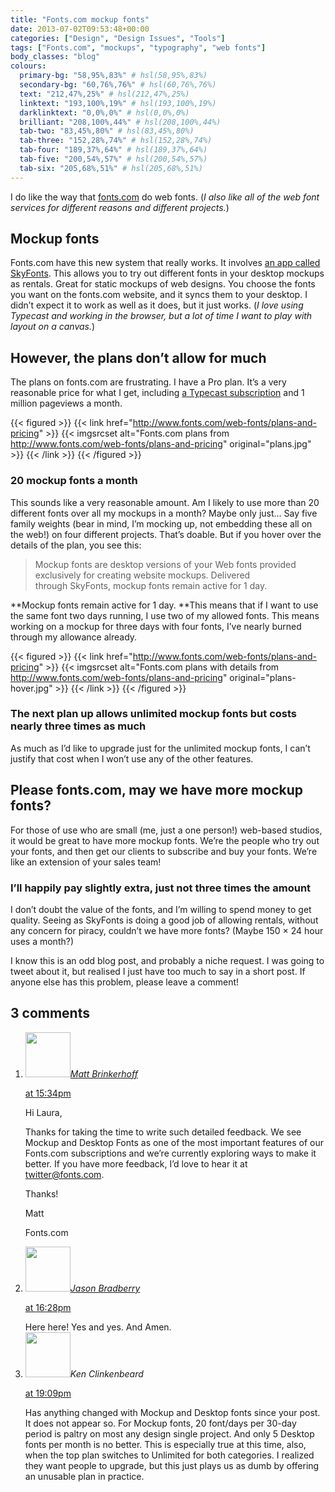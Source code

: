 ```yaml
---
title: "Fonts.com mockup fonts"
date: 2013-07-02T09:53:48+00:00
categories: ["Design", "Design Issues", "Tools"]
tags: ["Fonts.com", "mockups", "typography", "web fonts"]
body_classes: "blog"
colours:
  primary-bg: "58,95%,83%" # hsl(58,95%,83%)
  secondary-bg: "60,76%,76%" # hsl(60,76%,76%)
  text: "212,47%,25%" # hsl(212,47%,25%)
  linktext: "193,100%,19%" # hsl(193,100%,19%)
  darklinktext: "0,0%,0%" # hsl(0,0%,0%)
  brilliant: "208,100%,44%" # hsl(208,100%,44%)
  tab-two: "83,45%,80%" # hsl(83,45%,80%)
  tab-three: "152,28%,74%" # hsl(152,28%,74%)
  tab-four: "189,37%,64%" # hsl(189,37%,64%)
  tab-five: "200,54%,57%" # hsl(200,54%,57%)
  tab-six: "205,68%,51%" # hsl(205,68%,51%)
---
```


I do like the way that [fonts.com](http://www.fonts.com/) do web fonts. (*I also like all of the web font services for different reasons and different projects.*)

## Mockup fonts

Fonts.com have this new system that really works. It involves [an app called SkyFonts](https://skyfonts.com/). This allows you to try out different fonts in your desktop mockups as rentals. Great for static mockups of web designs. You choose the fonts you want on the fonts.com website, and it syncs them to your desktop. I didn’t expect it to work as well as it does, but it just works. (*I love using Typecast and working in the browser, but a lot of time I want to play with layout on a canvas.*)

## However, the plans don’t allow for much

The plans on fonts.com are frustrating. I have a Pro plan. It’s a very reasonable price for what I get, including [a Typecast subscription](http://typecast.com/) and 1 million pageviews a month.

{{< figured >}}
  {{< link href="http://www.fonts.com/web-fonts/plans-and-pricing" >}}
  	{{< imgsrcset alt="Fonts.com plans from http://www.fonts.com/web-fonts/plans-and-pricing" original="plans.jpg" >}}
  {{< /link >}}
{{< /figured >}}

### 20 mockup fonts a month

This sounds like a very reasonable amount. Am I likely to use more than 20 different fonts over all my mockups in a month? Maybe only just… Say five family weights (bear in mind, I’m mocking up, not embedding these all on the web!) on four different projects. That’s doable. But if you hover over the details of the plan, you see this:

> Mockup fonts are desktop versions of your Web fonts provided exclusively for creating website mockups. Delivered through SkyFonts, mockup fonts remain active for 1 day.

**Mockup fonts remain active for 1 day. **This means that if I want to use the same font two days running, I use two of my allowed fonts. This means working on a mockup for three days with four fonts, I’ve nearly burned through my allowance already.

{{< figured >}}
  {{< link href="http://www.fonts.com/web-fonts/plans-and-pricing" >}}
  	{{< imgsrcset alt="Fonts.com plans with details from http://www.fonts.com/web-fonts/plans-and-pricing" original="plans-hover.jpg" >}}
  {{< /link >}}
{{< /figured >}}

### The next plan up allows unlimited mockup fonts but costs nearly three times as much

As much as I’d like to upgrade just for the unlimited mockup fonts, I can’t justify that cost when I won’t use any of the other features.

## Please fonts.com, may we have more mockup fonts?

For those of use who are small (me, just a one person!) web-based studios, it would be great to have more mockup fonts. We’re the people who try out your fonts, and then get our clients to subscribe and buy your fonts. We’re like an extension of your sales team!

### I’ll happily pay slightly extra, just not three times the amount

I don’t doubt the value of the fonts, and I’m willing to spend money to get quality. Seeing as SkyFonts is doing a good job of allowing rentals, without any concern for piracy, couldn’t we have more fonts? (Maybe 150 × 24 hour uses a month?)

I know this is an odd blog post, and probably a niche request. I was going to tweet about it, but realised I just have too much to say in a short post. If anyone else has this problem, please leave a comment!

## 3 comments

<ol class="commentlist">
	<li class="comment even thread-even depth-1" id="li-comment-563">
			<div class="comment-author vcard">
			<img alt='' src='https://secure.gravatar.com/avatar/ca28449379d1e89b041811b4af23e627?s=72&amp;d=mm&amp;r=g' srcset='https://secure.gravatar.com/avatar/ca28449379d1e89b041811b4af23e627?s=144&amp;d=mm&amp;r=g 2x' class='avatar avatar-72 photo' height='72' width='72' /><cite class="fn"><a href='http://www.fonts.com' rel='external nofollow' class='url'>Matt Brinkerhoff</a></cite>
				<aside class="comment-meta commentmetadata"><p><a href="#comment-563"><time datetime="2013-07-02T15:34:57+00:00" pubdate class="published">
		 at <span class="hours">15:34pm</span></time></a></p>
	</aside>
	</div>
	<div class="comment-entry">
		Hi Laura,

Thanks for taking the time to write such detailed feedback. We see Mockup and Desktop Fonts as one of the most important features of our Fonts.com subscriptions and we’re currently exploring ways to make it better. If you have more feedback, I’d love to hear it at [twitter@fonts.com](mailto:twitter@fonts.com).

<p>Thanks!

Matt

Fonts.com</p>	</div>
</li>
	<li class="comment odd alt thread-odd thread-alt depth-1" id="li-comment-564">
			<div class="comment-author vcard">
			<img alt='' src='https://secure.gravatar.com/avatar/c083c7ffc86fab9e831990ad82033f99?s=72&amp;d=mm&amp;r=g' srcset='https://secure.gravatar.com/avatar/c083c7ffc86fab9e831990ad82033f99?s=144&amp;d=mm&amp;r=g 2x' class='avatar avatar-72 photo' height='72' width='72' /><cite class="fn"><a href='http://www.jasonbradberry.com' rel='external nofollow' class='url'>Jason Bradberry</a></cite>
				<aside class="comment-meta commentmetadata"><p><a href="#comment-564"><time datetime="2013-07-12T16:28:31+00:00" pubdate class="published">
		 at <span class="hours">16:28pm</span></time></a></p>
	</aside>
	</div>
	<div class="comment-entry">
		Here here! Yes and yes. And Amen.
	</div>
</li>
	<li class="comment even thread-even depth-1" id="li-comment-143312">
			<div class="comment-author vcard">
			<img alt='' src='https://secure.gravatar.com/avatar/51fc79b898b7953493027cc0d001ed18?s=72&amp;d=mm&amp;r=g' srcset='https://secure.gravatar.com/avatar/51fc79b898b7953493027cc0d001ed18?s=144&amp;d=mm&amp;r=g 2x' class='avatar avatar-72 photo' height='72' width='72' /><cite class="fn">Ken Clinkenbeard</cite>
				<aside class="comment-meta commentmetadata"><p><a href="#comment-143312"><time datetime="2015-11-04T19:09:07+00:00" pubdate class="published">
		 at <span class="hours">19:09pm</span></time></a></p>
	</aside>
	</div>
	<div class="comment-entry">
		Has anything changed with Mockup and Desktop fonts since your post. It does not appear so. For Mockup fonts, 20 font/days per 30-day period is paltry on most any design single project. And only 5 Desktop fonts per month is no better. This is especially true at this time, also, when the top plan switches to Unlimited for both categories. I realized they want people to upgrade, but this just plays us as dumb by offering an unusable plan in practice.
	</div>
</li>
</ol>
